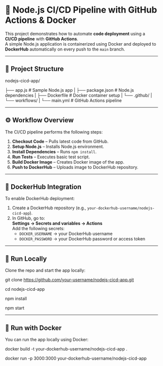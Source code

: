 # 🚀 Node.js CI/CD Pipeline with GitHub Actions & Docker

This project demonstrates how to automate **code deployment** using a **CI/CD pipeline** with **GitHub Actions**.  
A simple Node.js application is containerized using Docker and deployed to **DockerHub** automatically on every push to the `main` branch.  

---

## 📂 Project Structure

nodejs-cicd-app/

├── app.js # Sample Node.js app
| 
├── package.json # Node.js dependencies
| 
├── Dockerfile # Docker container setup
| 
└── .github/
|
└── workflows/
|
└── main.yml # GitHub Actions pipeline

---

## ⚙️ Workflow Overview

The CI/CD pipeline performs the following steps:

1. **Checkout Code** – Pulls latest code from GitHub.  
2. **Setup Node.js** – Installs Node.js environment.  
3. **Install Dependencies** – Runs `npm install`.  
4. **Run Tests** – Executes basic test script.  
5. **Build Docker Image** – Creates Docker image of the app.  
6. **Push to DockerHub** – Uploads image to DockerHub repository.  

---

## 🐳 DockerHub Integration

To enable DockerHub deployment:

1. Create a DockerHub repository (e.g., `your-dockerhub-username/nodejs-cicd-app`).  
2. In GitHub, go to:  
   **Settings → Secrets and variables → Actions**  
   Add the following secrets:
   - `DOCKER_USERNAME` → your DockerHub username  
   - `DOCKER_PASSWORD` → your DockerHub password or access token  

---

## 🚀 Run Locally

Clone the repo and start the app locally:

git clone https://github.com/your-username/nodejs-cicd-app.git

cd nodejs-cicd-app

npm install

npm start

---

## 🐳 Run with Docker 

You can run the app locally using Docker:


docker build -t your-dockerhub-username/nodejs-cicd-app .

docker run -p 3000:3000 your-dockerhub-username/nodejs-cicd-app

